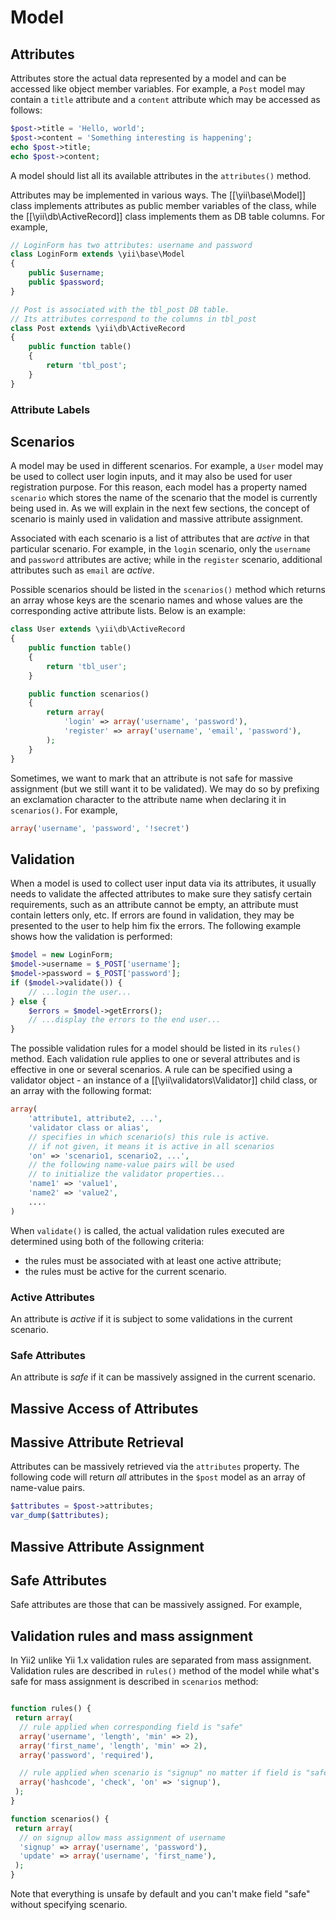 Model
=====

Attributes
----------

Attributes store the actual data represented by a model and can
be accessed like object member variables. For example, a `Post` model
may contain a `title` attribute and a `content` attribute which may be
accessed as follows:

~~~php
$post->title = 'Hello, world';
$post->content = 'Something interesting is happening';
echo $post->title;
echo $post->content;
~~~

A model should list all its available attributes in the `attributes()` method.

Attributes may be implemented in various ways. The [[\yii\base\Model]] class
implements attributes as public member variables of the class, while the
[[\yii\db\ActiveRecord]] class implements them as DB table columns. For example,

~~~php
// LoginForm has two attributes: username and password
class LoginForm extends \yii\base\Model
{
	public $username;
	public $password;
}

// Post is associated with the tbl_post DB table.
// Its attributes correspond to the columns in tbl_post
class Post extends \yii\db\ActiveRecord
{
	public function table()
	{
		return 'tbl_post';
	}
}
~~~


### Attribute Labels


Scenarios
---------

A model may be used in different scenarios. For example, a `User` model may be
used to collect user login inputs, and it may also be used for user registration
purpose. For this reason, each model has a property named `scenario` which stores
the name of the scenario that the model is currently being used in. As we will explain
in the next few sections, the concept of scenario is mainly used in validation and
massive attribute assignment.

Associated with each scenario is a list of attributes that are *active* in that
particular scenario. For example, in the `login` scenario, only the `username`
and `password` attributes are active; while in the `register` scenario,
additional attributes such as `email` are *active*.

Possible scenarios should be listed in the `scenarios()` method which returns an array
whose keys are the scenario names and whose values are the corresponding
active attribute lists. Below is an example:

~~~php
class User extends \yii\db\ActiveRecord
{
	public function table()
	{
		return 'tbl_user';
	}

	public function scenarios()
	{
		return array(
			'login' => array('username', 'password'),
			'register' => array('username', 'email', 'password'),
		);
	}
}
~~~

Sometimes, we want to mark that an attribute is not safe for massive assignment
(but we still want it to be validated). We may do so by prefixing an exclamation
character to the attribute name when declaring it in `scenarios()`. For example,

~~~php
array('username', 'password', '!secret')
~~~


Validation
----------

When a model is used to collect user input data via its attributes,
it usually needs to validate the affected attributes to make sure they
satisfy certain requirements, such as an attribute cannot be empty,
an attribute must contain letters only, etc. If errors are found in
validation, they may be presented to the user to help him fix the errors.
The following example shows how the validation is performed:

~~~php
$model = new LoginForm;
$model->username = $_POST['username'];
$model->password = $_POST['password'];
if ($model->validate()) {
	// ...login the user...
} else {
	$errors = $model->getErrors();
	// ...display the errors to the end user...
}
~~~

The possible validation rules for a model should be listed in its
`rules()` method. Each validation rule applies to one or several attributes
and is effective in one or several scenarios. A rule can be specified
using a validator object - an instance of a [[\yii\validators\Validator]]
child class, or an array with the following format:

~~~php
array(
	'attribute1, attribute2, ...',
	'validator class or alias',
	// specifies in which scenario(s) this rule is active.
	// if not given, it means it is active in all scenarios
	'on' => 'scenario1, scenario2, ...',
	// the following name-value pairs will be used
	// to initialize the validator properties...
	'name1' => 'value1',
	'name2' => 'value2',
	....
)
~~~

When `validate()` is called, the actual validation rules executed are
determined using both of the following criteria:

* the rules must be associated with at least one active attribute;
* the rules must be active for the current scenario.


### Active Attributes

An attribute is *active* if it is subject to some validations in the current scenario.


### Safe Attributes

An attribute is *safe* if it can be massively assigned in the current scenario.


Massive Access of Attributes
----------------------------


Massive Attribute Retrieval
---------------------------

Attributes can be massively retrieved via the `attributes` property.
The following code will return *all* attributes in the `$post` model
as an array of name-value pairs.

~~~php
$attributes = $post->attributes;
var_dump($attributes);
~~~


Massive Attribute Assignment
----------------------------




Safe Attributes
---------------

Safe attributes are those that can be massively assigned. For example,

Validation rules and mass assignment
------------------------------------

In Yii2 unlike Yii 1.x validation rules are separated from mass assignment. Validation
rules are described in `rules()` method of the model while what's safe for mass
assignment is described in `scenarios` method:

```php

function rules() {
 return array(
  // rule applied when corresponding field is "safe"
  array('username', 'length', 'min' => 2),
  array('first_name', 'length', 'min' => 2),
  array('password', 'required'),

  // rule applied when scenario is "signup" no matter if field is "safe" or not
  array('hashcode', 'check', 'on' => 'signup'),
 );
}

function scenarios() {
 return array(
  // on signup allow mass assignment of username
  'signup' => array('username', 'password'),
  'update' => array('username', 'first_name'),
 );
}

```

Note that everything is unsafe by default and you can't make field "safe"
without specifying scenario.